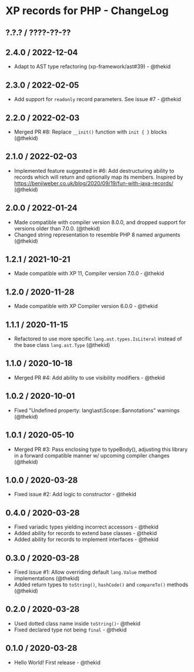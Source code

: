 XP records for PHP - ChangeLog
==============================

## ?.?.? / ????-??-??

## 2.4.0 / 2022-12-04

* Adapt to AST type refactoring (xp-framework/ast#39) - @thekid

## 2.3.0 / 2022-02-05

* Add support for `readonly` record parameters. See issue #7 - @thekid

## 2.2.0 / 2022-02-03

* Merged PR #8: Replace `__init()` function with `init { }` blocks
  (@thekid)

## 2.1.0 / 2022-02-03

* Implemented feature suggested in #6: Add destructuring ability to
  records which will return and optionally map its members. Inspired
  by https://benjiweber.co.uk/blog/2020/09/19/fun-with-java-records/
  (@thekid)

## 2.0.0 / 2022-01-24

* Made compatible with compiler version 8.0.0, and dropped support
  for versions older than 7.0.0.
  (@thekid)
* Changed string representation to resemble PHP 8 named arguments
  (@thekid)

## 1.2.1 / 2021-10-21

* Made compatible with XP 11, Compiler version 7.0.0 - @thekid

## 1.2.0 / 2020-11-28

* Made compatible with XP Compiler version 6.0.0 - @thekid

## 1.1.1 / 2020-11-15

* Refactored to use more specific `lang.ast.types.IsLiteral` instead of
  the base class `lang.ast.Type`
  (@thekid)

## 1.1.0 / 2020-10-18

* Merged PR #4: Add ability to use visibility modifiers - @thekid

## 1.0.2 / 2020-10-01

* Fixed "Undefined property: lang\ast\Scope::$annotations" warnings
  (@thekid)

## 1.0.1 / 2020-05-10

* Merged PR #3: Pass enclosing type to typeBody(), adjusting this
  library in a forward compatible manner w/ upcoming compiler changes
  (@thekid)

## 1.0.0 / 2020-03-28

* Fixed issue #2: Add logic to constructor - @thekid

## 0.4.0 / 2020-03-28

* Fixed variadic types yielding incorrect accessors - @thekid
* Added ability for records to extend base classes - @thekid
* Added ability for records to implement interfaces - @thekid

## 0.3.0 / 2020-03-28

* Fixed issue #1: Allow overriding default `lang.Value` method implementations
  (@thekid)
* Added return types to `toString()`, `hashCode()` and `compareTo()` methods
  (@thekid)

## 0.2.0 / 2020-03-28

* Used dotted class name inside `toString()`- @thekid
* Fixed declared type not being `final` - @thekid

## 0.1.0 / 2020-03-28

* Hello World! First release - @thekid